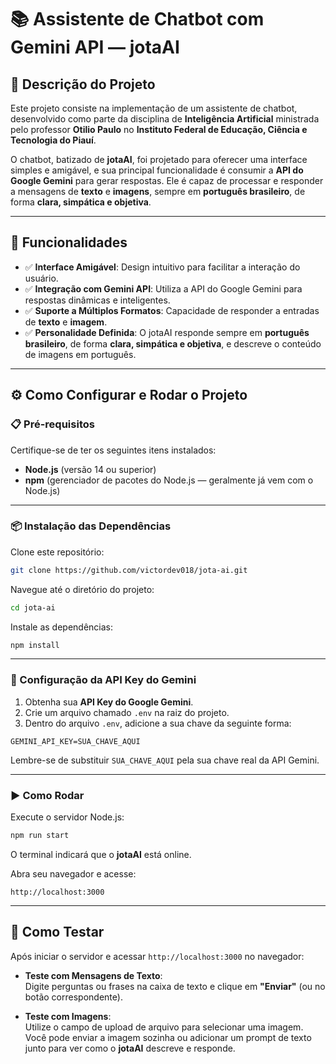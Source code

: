 
# 📚 Assistente de Chatbot com Gemini API — **jotaAI**

## 📖 Descrição do Projeto

Este projeto consiste na implementação de um assistente de chatbot, desenvolvido como parte da disciplina de **Inteligência Artificial** ministrada pelo professor **Otilio Paulo** no **Instituto Federal de Educação, Ciência e Tecnologia do Piauí**.

O chatbot, batizado de **jotaAI**, foi projetado para oferecer uma interface simples e amigável, e sua principal funcionalidade é consumir a **API do Google Gemini** para gerar respostas. Ele é capaz de processar e responder a mensagens de **texto** e **imagens**, sempre em **português brasileiro**, de forma **clara, simpática e objetiva**.

---

## 🎯 Funcionalidades

- ✅ **Interface Amigável**: Design intuitivo para facilitar a interação do usuário.
- ✅ **Integração com Gemini API**: Utiliza a API do Google Gemini para respostas dinâmicas e inteligentes.
- ✅ **Suporte a Múltiplos Formatos**: Capacidade de responder a entradas de **texto** e **imagem**.
- ✅ **Personalidade Definida**: O jotaAI responde sempre em **português brasileiro**, de forma **clara, simpática e objetiva**, e descreve o conteúdo de imagens em português.

---

## ⚙️ Como Configurar e Rodar o Projeto

### 📋 Pré-requisitos

Certifique-se de ter os seguintes itens instalados:

- **Node.js** (versão 14 ou superior)
- **npm** (gerenciador de pacotes do Node.js — geralmente já vem com o Node.js)

---

### 📦 Instalação das Dependências

Clone este repositório:

```bash
git clone https://github.com/victordev018/jota-ai.git
```

Navegue até o diretório do projeto:

```bash
cd jota-ai
```

Instale as dependências:

```bash
npm install
```

---

### 🔐 Configuração da API Key do Gemini

1. Obtenha sua **API Key do Google Gemini**.
2. Crie um arquivo chamado `.env` na raiz do projeto.
3. Dentro do arquivo `.env`, adicione a sua chave da seguinte forma:

```env
GEMINI_API_KEY=SUA_CHAVE_AQUI
```

Lembre-se de substituir `SUA_CHAVE_AQUI` pela sua chave real da API Gemini.

---

### ▶️ Como Rodar

Execute o servidor Node.js:

```bash
npm run start
```


O terminal indicará que o **jotaAI** está online.

Abra seu navegador e acesse:

```
http://localhost:3000
```

---

## 🧪 Como Testar

Após iniciar o servidor e acessar `http://localhost:3000` no navegador:

- **Teste com Mensagens de Texto**:  
  Digite perguntas ou frases na caixa de texto e clique em **"Enviar"** (ou no botão correspondente).

- **Teste com Imagens**:  
  Utilize o campo de upload de arquivo para selecionar uma imagem. Você pode enviar a imagem sozinha ou adicionar um prompt de texto junto para ver como o **jotaAI** descreve e responde.
